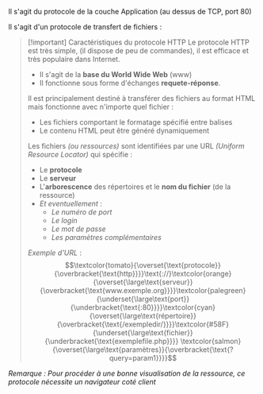 Il s'agit du protocole de la couche Application (au dessus de TCP, port 80)

Il s'agit d'un protocole de transfert de fichiers :

>[!important] Caractéristiques du protocole HTTP
> Le protocole HTTP est très simple, (il dispose de peu de commandes), il est efficace et très populaire dans Internet.
> - Il s'agit de la **base du World Wide Web** (www)
> - Il fonctionne sous forme d'échanges **requete-réponse**.
>   
>Il est principalement destiné à transférer des fichiers au format HTML mais fonctionne avec n'importe quel fichier :
>- Les fichiers comportant le formatage spécifié entre balises
>- Le contenu HTML peut être généré dynamiquement
>  
> Les fichiers *(ou ressources)* sont identifiées par une URL *(Uniform Resource Locator)* qui spécifie : 
> - Le **protocole**
> - Le **serveur**
> - L'**arborescence** des répertoires et le **nom du fichier** (de la ressource)
> - *Et eventuellement* :
> 	- *Le numéro de port*
> 	- *Le login*
> 	- *Le mot de passe* 
> 	- *Les paramètres complémentaires*
> 
> *Exemple d'URL* : $$\textcolor{tomato}{\overset{\text{protocole}}{\overbracket{\text{http}}}}\text{://}\textcolor{orange}{\overset{\large\text{serveur}}{\overbracket{\text{www.exemple.org}}}}\textcolor{palegreen}{\underset{\large\text{port}}{\underbracket{\text{:80}}}}\textcolor{cyan}{\overset{\large\text{répertoire}}{\overbracket{\text{/exempledir/}}}}\textcolor{#58F}{\underset{\large\text{fichier}}{\underbracket{\text{exemplefile.php}}}}
\textcolor{salmon}{\overset{\large\text{paramètres}}{\overbracket{\text{?query=param1}}}}$$

*Remarque : Pour procéder à une bonne visualisation de la ressource, ce protocole nécessite un navigateur coté client*